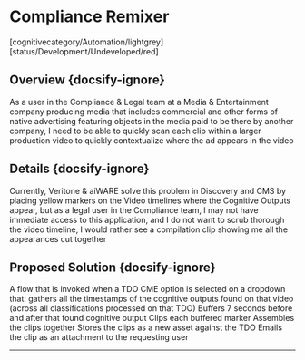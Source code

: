 <!--TODO: Replace all references to "VDA", "Developer Application", and "Developer App" with "Veritone Developer"-->

# Compliance Remixer
[cognitivecategory/Automation/lightgrey]
[status/Development/Undeveloped/red]


## Overview {docsify-ignore}
As a user in the Compliance & Legal team at a Media & Entertainment company producing media that includes commercial and other forms of native advertising featuring objects in the media paid to be there by another company, I need to be able to quickly scan each clip within a larger production video to quickly contextualize where the ad appears in the video  

## Details {docsify-ignore}
Currently, Veritone & aiWARE solve this problem in Discovery and CMS by placing yellow markers on the Video timelines where the Cognitive Outputs appear, but as a legal user in the Compliance team, I may not have immediate access to this application, and I do not want to scrub thorough the video timeline, I would rather see a compilation clip showing me all the appearances cut together

## Proposed Solution {docsify-ignore}
A flow that is invoked when a TDO CME option is selected on a dropdown that: gathers all the timestamps of the cognitive outputs found on that video (across all classifications processed on that TDO) Buffers 7 seconds before and after that found cognitive output Clips each buffered marker Assembles the clips together Stores the clips as a new asset against the TDO Emails the clip as an attachment to the requesting user

<hr>